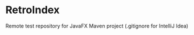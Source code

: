 RetroIndex
==========

Remote test repository for JavaFX Maven project (.gitignore for IntelliJ Idea)

